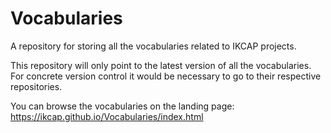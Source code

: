# Vocabularies
A repository for storing all the vocabularies related to IKCAP projects.

This repository will only point to the latest version of all the vocabularies. For concrete version control it would be necessary to go to their respective repositories.

You can browse the vocabularies on the landing page: https://ikcap.github.io/Vocabularies/index.html
